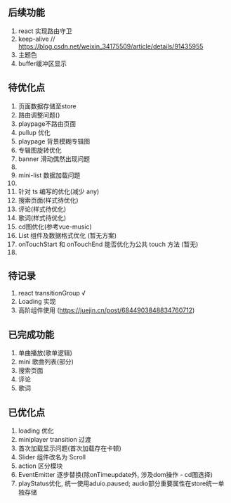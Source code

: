 ## 后续功能

1.  react 实现路由守卫
2.  keep-alive // https://blog.csdn.net/weixin_34175509/article/details/91435955
3.  主题色
4.  buffer缓冲区显示

## 待优化点

1. 页面数据存储至store
2. 路由调整问题()
3. playpage不路由页面 
4. pullup 优化
5. playpage 背景模糊专辑图
6. 专辑图旋转优化
7. banner 滑动偶然出现问题
8. 
9. mini-list 数据加载问题
10. 
11. 针对 ts 编写的优化(减少 any)
12. 搜索页面(样式待优化)
13. 评论(样式待优化)
14. 歌词(样式待优化)
15. cd图优化(参考vue-music)
16. List 组件及数据格式优化 (暂无方案)
17. onTouchStart 和 onTouchEnd 能否优化为公共 touch 方法 (暂无)
18. 

## 待记录

1. react transitionGroup √
2. Loading 实现
3. 高阶组件使用 (https://juejin.cn/post/6844903848834760712)

## 已完成功能

1. 单曲播放(歌单逻辑)
2. mini 歌曲列表(部分)
3. 搜索页面
4. 评论
5. 歌词

## 已优化点

1. loading 优化
2. miniplayer transition 过渡
3. 首次加载显示问题(首次加载存在卡顿)
4. Slider 组件改名为 Scroll
5. action 区分模块
6. EventEmitter 逐步替换(除onTimeupdate外, 涉及dom操作 - cd图选择)
7. playStatus优化, 统一使用aduio.paused; audio部分重要属性在store统一单独存储
